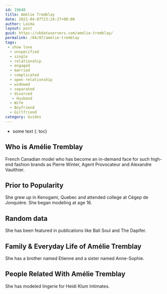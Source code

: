 ```yaml
---
id: 19640
title: Amélie Tremblay
date: 2021-04-07T23:24:27+00:00
author: Laima
layout: post
guid: https://ukdataservers.com/amelie-tremblay/
permalink: /04/07/amelie-tremblay
tags:
 - show love
  - unspecified
  - single
  - relationship
  - engaged
  - married
  - complicated
  - open relationship
  - widowed
  - separated
  - divorced
   - Husband
  - Wife
  - Boyfriend
  - Girlfriend
category: Guides
---
```


* some text
{: toc}


## Who is Amélie Tremblay
                  
                  
                  
French Canadian model who has become an in-demand face for such high-end fashion brands as Pierre Winter, Agent Provocateur and Alexandre Vaulthier. 
                  
              
            
              
            
                
                
                
## Prior to Popularity
                  
                  
                  
She grew up in Kenogami, Quebec and attended college at Cégep de Jonquière. She began modeling at age 16.
                  
              
            
              
            
                
                
                
## Random data
                  
                  
                  
She has been featured in publications like Bali Soul and The Dapifer.
                  
              
            
              
            
                
                
                
## Family & Everyday Life of Amélie Tremblay
                  
                  
                  
She has a brother named Etienne and a sister named Anne-Sophie. 
                  
              
            
              
            
                
                
                
## People Related With Amélie Tremblay
                  
                  
                  
She has modeled lingerie for Heidi Klum Intimates.
                  
              
            
              
            
                
              
            
              
              
            
            
              
            
          
          
          